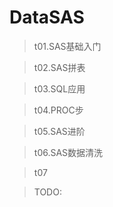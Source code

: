# DataSAS
> t01.SAS基础入门

> t02.SAS拼表

> t03.SQL应用

> t04.PROC步

> t05.SAS进阶

> t06.SAS数据清洗

> t07

> TODO:

